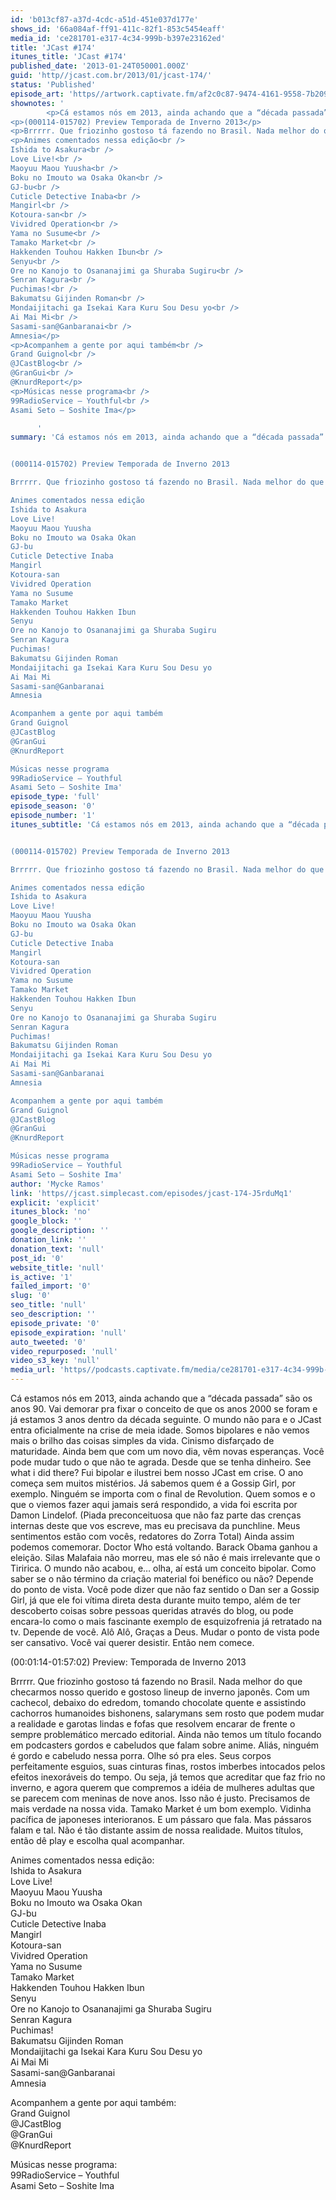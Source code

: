 ```yaml
---
id: 'b013cf87-a37d-4cdc-a51d-451e037d177e'
shows_id: '66a084af-ff91-411c-82f1-853c5454eaff'
media_id: 'ce281701-e317-4c34-999b-b397e23162ed'
title: 'JCast #174'
itunes_title: 'JCast #174'
published_date: '2013-01-24T050001.000Z'
guid: 'http//jcast.com.br/2013/01/jcast-174/'
status: 'Published'
episode_art: 'https//artwork.captivate.fm/af2c0c87-9474-4161-9558-7b209686fbf1/1001-itunes-1582314570.jpg'
shownotes: '
        <p>Cá estamos nós em 2013, ainda achando que a “década passada” são os anos 90. Vai demorar pra fixar o conceito de que os anos 2000 se foram e já estamos 3 anos dentro da década seguinte. O mundo não para e o JCast entra oficialmente na crise de meia idade. Somos bipolares e não vemos mais o brilho das coisas simples da vida. Cinismo disfarçado de maturidade. Ainda bem que com um novo dia, vêm novas esperanças. Você pode mudar tudo o que não te agrada. Desde que se tenha dinheiro. See what i did there? Fui bipolar e ilustrei bem nosso JCast em crise. O ano começa sem muitos mistérios. Já sabemos quem é a Gossip Girl, por exemplo. Ninguém se importa com o final de Revolution. Quem somos e o que o viemos fazer aqui jamais será respondido, a vida foi escrita por Damon Lindelof. (Piada preconceituosa que não faz parte das crenças internas deste que vos escreve, mas eu precisava da punchline. Meus sentimentos estão com vocês, redatores do Zorra Total) Ainda assim podemos comemorar. Doctor Who está voltando. Barack Obama ganhou a eleição. Silas Malafaia não morreu, mas ele só não é mais irrelevante que o Tiririca. O mundo não acabou, e… olha, aí está um conceito bipolar. Como saber se o não término da criação material foi benéfico ou não? Depende do ponto de vista. Você pode dizer que não faz sentido o Dan ser a Gossip Girl, já que ele foi vítima direta desta durante muito tempo, além de ter descoberto coisas sobre pessoas queridas através do blog, ou pode encara-lo como o mais fascinante exemplo de esquizofrenia já retratado na tv. Depende de você. Alô Alô, Graças a Deus. Mudar o ponto de vista pode ser cansativo. Você vai querer desistir. Então nem comece.</p>
<p>(000114-015702) Preview Temporada de Inverno 2013</p>
<p>Brrrrr. Que friozinho gostoso tá fazendo no Brasil. Nada melhor do que checarmos nosso querido e gostoso lineup de inverno japonês. Com um cachecol, debaixo do edredom, tomando chocolate quente e assistindo cachorros humanoides bishonens, salarymans sem rosto que podem mudar a realidade e garotas lindas e fofas que resolvem encarar de frente o sempre problemático mercado editorial. Ainda não temos um título focando em podcasters gordos e cabeludos que falam sobre anime. Aliás, ninguém é gordo e cabeludo nessa porra. Olhe só pra eles. Seus corpos perfeitamente esguios, suas cinturas finas, rostos imberbes intocados pelos efeitos inexoráveis do tempo. Ou seja, já temos que acreditar que faz frio no inverno, e agora querem que compremos a idéia de mulheres adultas que se parecem com meninas de nove anos. Isso não é justo. Precisamos de mais verdade na nossa vida. Tamako Market é um bom exemplo. Vidinha pacífica de japoneses interioranos. E um pássaro que fala. Mas pássaros falam e tal. Não é tão distante assim de nossa realidade. Muitos títulos, então dê play e escolha qual acompanhar.</p>
<p>Animes comentados nessa edição<br />
Ishida to Asakura<br />
Love Live!<br />
Maoyuu Maou Yuusha<br />
Boku no Imouto wa Osaka Okan<br />
GJ-bu<br />
Cuticle Detective Inaba<br />
Mangirl<br />
Kotoura-san<br />
Vividred Operation<br />
Yama no Susume<br />
Tamako Market<br />
Hakkenden Touhou Hakken Ibun<br />
Senyu<br />
Ore no Kanojo to Osananajimi ga Shuraba Sugiru<br />
Senran Kagura<br />
Puchimas!<br />
Bakumatsu Gijinden Roman<br />
Mondaijitachi ga Isekai Kara Kuru Sou Desu yo<br />
Ai Mai Mi<br />
Sasami-san@Ganbaranai<br />
Amnesia</p>
<p>Acompanhem a gente por aqui também<br />
Grand Guignol<br />
@JCastBlog<br />
@GranGui<br />
@KnurdReport</p>
<p>Músicas nesse programa<br />
99RadioService – Youthful<br />
Asami Seto – Soshite Ima</p>

      '
summary: 'Cá estamos nós em 2013, ainda achando que a “década passada” são os anos 90. Vai demorar pra fixar o conceito de que os anos 2000 se foram e já estamos 3 anos dentro da década seguinte. O mundo não para e o JCast entra oficialmente na crise de meia idade. Somos bipolares e não vemos mais o brilho das coisas simples da vida. Cinismo disfarçado de maturidade. Ainda bem que com um novo dia, vêm novas esperanças. Você pode mudar tudo o que não te agrada. Desde que se tenha dinheiro. See what i did there? Fui bipolar e ilustrei bem nosso JCast em crise. O ano começa sem muitos mistérios. Já sabemos quem é a Gossip Girl, por exemplo. Ninguém se importa com o final de Revolution. Quem somos e o que o viemos fazer aqui jamais será respondido, a vida foi escrita por Damon Lindelof. (Piada preconceituosa que não faz parte das crenças internas deste que vos escreve, mas eu precisava da punchline. Meus sentimentos estão com vocês, redatores do Zorra Total) Ainda assim podemos comemorar. Doctor Who está voltando. Barack Obama ganhou a eleição. Silas Malafaia não morreu, mas ele só não é mais irrelevante que o Tiririca. O mundo não acabou, e… olha, aí está um conceito bipolar. Como saber se o não término da criação material foi benéfico ou não? Depende do ponto de vista. Você pode dizer que não faz sentido o Dan ser a Gossip Girl, já que ele foi vítima direta desta durante muito tempo, além de ter descoberto coisas sobre pessoas queridas através do blog, ou pode encara-lo como o mais fascinante exemplo de esquizofrenia já retratado na tv. Depende de você. Alô Alô, Graças a Deus. Mudar o ponto de vista pode ser cansativo. Você vai querer desistir. Então nem comece.


(000114-015702) Preview Temporada de Inverno 2013

Brrrrr. Que friozinho gostoso tá fazendo no Brasil. Nada melhor do que checarmos nosso querido e gostoso lineup de inverno japonês. Com um cachecol, debaixo do edredom, tomando chocolate quente e assistindo cachorros humanoides bishonens, salarymans sem rosto que podem mudar a realidade e garotas lindas e fofas que resolvem encarar de frente o sempre problemático mercado editorial. Ainda não temos um título focando em podcasters gordos e cabeludos que falam sobre anime. Aliás, ninguém é gordo e cabeludo nessa porra. Olhe só pra eles. Seus corpos perfeitamente esguios, suas cinturas finas, rostos imberbes intocados pelos efeitos inexoráveis do tempo. Ou seja, já temos que acreditar que faz frio no inverno, e agora querem que compremos a idéia de mulheres adultas que se parecem com meninas de nove anos. Isso não é justo. Precisamos de mais verdade na nossa vida. Tamako Market é um bom exemplo. Vidinha pacífica de japoneses interioranos. E um pássaro que fala. Mas pássaros falam e tal. Não é tão distante assim de nossa realidade. Muitos títulos, então dê play e escolha qual acompanhar.

Animes comentados nessa edição
Ishida to Asakura
Love Live!
Maoyuu Maou Yuusha
Boku no Imouto wa Osaka Okan
GJ-bu
Cuticle Detective Inaba
Mangirl
Kotoura-san
Vividred Operation
Yama no Susume
Tamako Market
Hakkenden Touhou Hakken Ibun
Senyu
Ore no Kanojo to Osananajimi ga Shuraba Sugiru
Senran Kagura
Puchimas!
Bakumatsu Gijinden Roman
Mondaijitachi ga Isekai Kara Kuru Sou Desu yo
Ai Mai Mi
Sasami-san@Ganbaranai
Amnesia

Acompanhem a gente por aqui também
Grand Guignol
@JCastBlog
@GranGui
@KnurdReport

Músicas nesse programa
99RadioService – Youthful
Asami Seto – Soshite Ima'
episode_type: 'full'
episode_season: '0'
episode_number: '1'
itunes_subtitle: 'Cá estamos nós em 2013, ainda achando que a “década passada” são os anos 90. Vai demorar pra fixar o conceito de que os anos 2000 se foram e já estamos 3 anos dentro da década seguinte. O mundo não para e o JCast entra oficialmente na crise de meia idade. Somos bipolares e não vemos mais o brilho das coisas simples da vida. Cinismo disfarçado de maturidade. Ainda bem que com um novo dia, vêm novas esperanças. Você pode mudar tudo o que não te agrada. Desde que se tenha dinheiro. See what i did there? Fui bipolar e ilustrei bem nosso JCast em crise. O ano começa sem muitos mistérios. Já sabemos quem é a Gossip Girl, por exemplo. Ninguém se importa com o final de Revolution. Quem somos e o que o viemos fazer aqui jamais será respondido, a vida foi escrita por Damon Lindelof. (Piada preconceituosa que não faz parte das crenças internas deste que vos escreve, mas eu precisava da punchline. Meus sentimentos estão com vocês, redatores do Zorra Total) Ainda assim podemos comemorar. Doctor Who está voltando. Barack Obama ganhou a eleição. Silas Malafaia não morreu, mas ele só não é mais irrelevante que o Tiririca. O mundo não acabou, e… olha, aí está um conceito bipolar. Como saber se o não término da criação material foi benéfico ou não? Depende do ponto de vista. Você pode dizer que não faz sentido o Dan ser a Gossip Girl, já que ele foi vítima direta desta durante muito tempo, além de ter descoberto coisas sobre pessoas queridas através do blog, ou pode encara-lo como o mais fascinante exemplo de esquizofrenia já retratado na tv. Depende de você. Alô Alô, Graças a Deus. Mudar o ponto de vista pode ser cansativo. Você vai querer desistir. Então nem comece.


(000114-015702) Preview Temporada de Inverno 2013

Brrrrr. Que friozinho gostoso tá fazendo no Brasil. Nada melhor do que checarmos nosso querido e gostoso lineup de inverno japonês. Com um cachecol, debaixo do edredom, tomando chocolate quente e assistindo cachorros humanoides bishonens, salarymans sem rosto que podem mudar a realidade e garotas lindas e fofas que resolvem encarar de frente o sempre problemático mercado editorial. Ainda não temos um título focando em podcasters gordos e cabeludos que falam sobre anime. Aliás, ninguém é gordo e cabeludo nessa porra. Olhe só pra eles. Seus corpos perfeitamente esguios, suas cinturas finas, rostos imberbes intocados pelos efeitos inexoráveis do tempo. Ou seja, já temos que acreditar que faz frio no inverno, e agora querem que compremos a idéia de mulheres adultas que se parecem com meninas de nove anos. Isso não é justo. Precisamos de mais verdade na nossa vida. Tamako Market é um bom exemplo. Vidinha pacífica de japoneses interioranos. E um pássaro que fala. Mas pássaros falam e tal. Não é tão distante assim de nossa realidade. Muitos títulos, então dê play e escolha qual acompanhar.

Animes comentados nessa edição
Ishida to Asakura
Love Live!
Maoyuu Maou Yuusha
Boku no Imouto wa Osaka Okan
GJ-bu
Cuticle Detective Inaba
Mangirl
Kotoura-san
Vividred Operation
Yama no Susume
Tamako Market
Hakkenden Touhou Hakken Ibun
Senyu
Ore no Kanojo to Osananajimi ga Shuraba Sugiru
Senran Kagura
Puchimas!
Bakumatsu Gijinden Roman
Mondaijitachi ga Isekai Kara Kuru Sou Desu yo
Ai Mai Mi
Sasami-san@Ganbaranai
Amnesia

Acompanhem a gente por aqui também
Grand Guignol
@JCastBlog
@GranGui
@KnurdReport

Músicas nesse programa
99RadioService – Youthful
Asami Seto – Soshite Ima'
author: 'Mycke Ramos'
link: 'https//jcast.simplecast.com/episodes/jcast-174-J5rduMq1'
explicit: 'explicit'
itunes_block: 'no'
google_block: ''
google_description: ''
donation_link: ''
donation_text: 'null'
post_id: '0'
website_title: 'null'
is_active: '1'
failed_import: '0'
slug: '0'
seo_title: 'null'
seo_description: ''
episode_private: '0'
episode_expiration: 'null'
auto_tweeted: '0'
video_repurposed: 'null'
video_s3_key: 'null'
media_url: 'https//podcasts.captivate.fm/media/ce281701-e317-4c34-999b-b397e23162ed/hipcast-12771-u-393206-s-2-audio_tc.mp3'
---
```

Cá estamos nós em 2013, ainda achando que a “década passada” são os anos 90. Vai demorar pra fixar o conceito de que os anos 2000 se foram e já estamos 3 anos dentro da década seguinte. O mundo não para e o JCast entra oficialmente na crise de meia idade. Somos bipolares e não vemos mais o brilho das coisas simples da vida. Cinismo disfarçado de maturidade. Ainda bem que com um novo dia, vêm novas esperanças. Você pode mudar tudo o que não te agrada. Desde que se tenha dinheiro. See what i did there? Fui bipolar e ilustrei bem nosso JCast em crise. O ano começa sem muitos mistérios. Já sabemos quem é a Gossip Girl, por exemplo. Ninguém se importa com o final de Revolution. Quem somos e o que o viemos fazer aqui jamais será respondido, a vida foi escrita por Damon Lindelof. (Piada preconceituosa que não faz parte das crenças internas deste que vos escreve, mas eu precisava da punchline. Meus sentimentos estão com vocês, redatores do Zorra Total) Ainda assim podemos comemorar. Doctor Who está voltando. Barack Obama ganhou a eleição. Silas Malafaia não morreu, mas ele só não é mais irrelevante que o Tiririca. O mundo não acabou, e… olha, aí está um conceito bipolar. Como saber se o não término da criação material foi benéfico ou não? Depende do ponto de vista. Você pode dizer que não faz sentido o Dan ser a Gossip Girl, já que ele foi vítima direta desta durante muito tempo, além de ter descoberto coisas sobre pessoas queridas através do blog, ou pode encara-lo como o mais fascinante exemplo de esquizofrenia já retratado na tv. Depende de você. Alô Alô, Graças a Deus. Mudar o ponto de vista pode ser cansativo. Você vai querer desistir. Então nem comece.

(00:01:14-01:57:02) Preview: Temporada de Inverno 2013

Brrrrr. Que friozinho gostoso tá fazendo no Brasil. Nada melhor do que checarmos nosso querido e gostoso lineup de inverno japonês. Com um cachecol, debaixo do edredom, tomando chocolate quente e assistindo cachorros humanoides bishonens, salarymans sem rosto que podem mudar a realidade e garotas lindas e fofas que resolvem encarar de frente o sempre problemático mercado editorial. Ainda não temos um título focando em podcasters gordos e cabeludos que falam sobre anime. Aliás, ninguém é gordo e cabeludo nessa porra. Olhe só pra eles. Seus corpos perfeitamente esguios, suas cinturas finas, rostos imberbes intocados pelos efeitos inexoráveis do tempo. Ou seja, já temos que acreditar que faz frio no inverno, e agora querem que compremos a idéia de mulheres adultas que se parecem com meninas de nove anos. Isso não é justo. Precisamos de mais verdade na nossa vida. Tamako Market é um bom exemplo. Vidinha pacífica de japoneses interioranos. E um pássaro que fala. Mas pássaros falam e tal. Não é tão distante assim de nossa realidade. Muitos títulos, então dê play e escolha qual acompanhar.

Animes comentados nessa edição:  
Ishida to Asakura  
Love Live!  
Maoyuu Maou Yuusha  
Boku no Imouto wa Osaka Okan  
GJ-bu  
Cuticle Detective Inaba  
Mangirl  
Kotoura-san  
Vividred Operation  
Yama no Susume  
Tamako Market  
Hakkenden Touhou Hakken Ibun  
Senyu  
Ore no Kanojo to Osananajimi ga Shuraba Sugiru  
Senran Kagura  
Puchimas!  
Bakumatsu Gijinden Roman  
Mondaijitachi ga Isekai Kara Kuru Sou Desu yo  
Ai Mai Mi  
Sasami-san@Ganbaranai  
Amnesia

Acompanhem a gente por aqui também:  
Grand Guignol  
@JCastBlog  
@GranGui  
@KnurdReport

Músicas nesse programa:  
99RadioService – Youthful  
Asami Seto – Soshite Ima